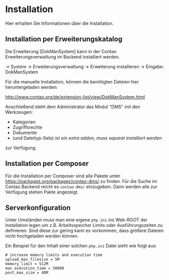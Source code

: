 # Installation

Hier erhalten Sie Informationen über die Installation.

## Installation per Erweiterungskatalog

Die Erweiterung [DokManSystem] kann in der Contao Erweiterungsverwaltung im Backend installiert werden.

→ System → Erweiterungsverwaltung → Erweiterung installieren → Eingabe: DokManSystem

Für die manuelle Installation, können die benötigten Dateien hier heruntergeladen werden:

http://www.contao.org/de/extension-list/view/DokManSystem.html 

Anschließend steht dem Administrator das Modul "DMS" mit den Werkzeugen: 

* Kategorien
* Zugriffsrechte
* Dokumente 
* (und Dateityp-Sets) *ist ein extra addon, muss separat installiert werden*
 
zur Verfügung.

## Installation per Composer

Für die Installation per Composer sind alle Pakete unter https://packagist.org/packages/contao-dms/ zu finden. Für die Suche im Contao Backend reicht es `contao-dms/` einzugeben. Dann werden alle zur Verfügung stehen Pakte angezeigt.

## Serverkonfiguration

Unter Umständen muss man eine eigene `php.ini` ins Web-ROOT der Installation legen um z.B. Arbeitsspeicher Limits oder Ausführungszeiten zu definieren. Sind diese zur gering kann es vorkommen, dass größere Dateien nicht hochgeladen werden können.

Ein Beispiel für den Inhalt einer solchen `php.ini` Datei sieht wie folgt aus:

```
# increase memory limits and execution time
upload_max_filesize = 5M
memory_limit = 512M
max_execution_time = 50000
post_max_size = 40M
```
